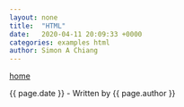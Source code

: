 ```yaml
---
layout: none
title:  "HTML"
date:   2020-04-11 20:09:33 +0000
categories: examples html
author: Simon A Chiang
---
```

<html>
<body>
<a href="/">home</a>
<p>{{ page.date }} - Written by {{ page.author }}</p>
</body>
</html>
